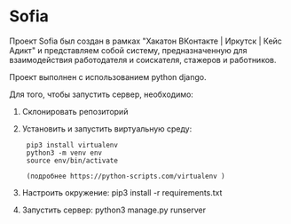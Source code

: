# Sofia

Проект Sofia был создан в рамках "Хакатон ВКонтакте | Иркутск | Кейс Адикт" и представляем собой систему, предназначенную для взаимодействия работодателя и соискателя, стажеров и работников.

Проект выполнен с использованием python django.

Для того, чтобы запустить сервер, необходимо:

1. Склонировать репозиторий

2. Установить и запустить виртуальную среду:

        pip3 install virtualenv
        python3 -m venv env
        source env/bin/activate

        (подробнее https://python-scripts.com/virtualenv )

3. Настроить окружение: 
        pip3 install -r requirements.txt

4. Запустить сервер: 
        python3 manage.py runserver
        
